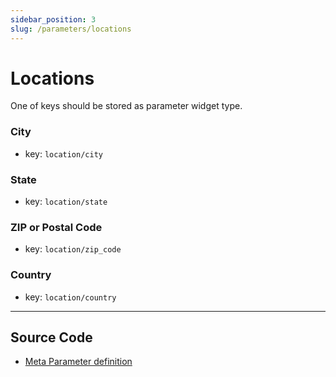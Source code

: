```yaml
---
sidebar_position: 3
slug: /parameters/locations
---
```


# Locations

One of keys should be stored as parameter widget type.

### City

- key: `location/city`

### State

- key: `location/state`

### ZIP or Postal Code

- key: `location/zip_code`

### Country

- key: `location/country`


---

## Source Code

- [Meta Parameter definition](https://github.com/metabase/metabase/blob/v0.38.3/frontend/src/metabase/meta/Parameter.js)
